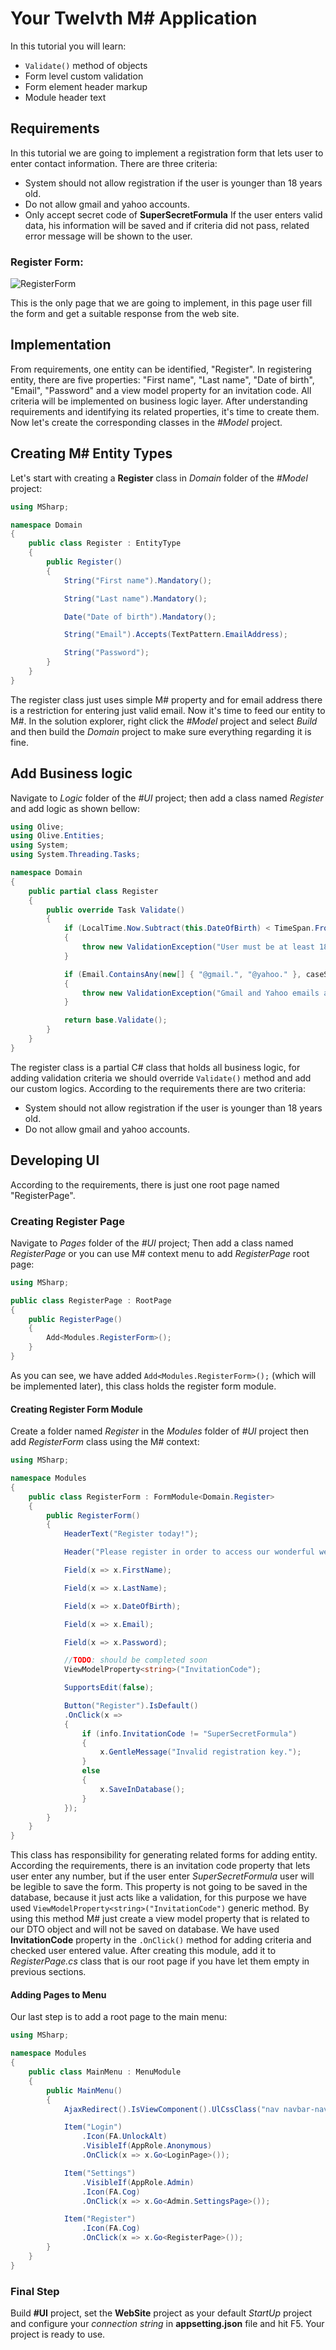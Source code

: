 # Your Twelvth M# Application
In this tutorial you will learn:

- `Validate()` method of objects
- Form level custom validation
- Form element header markup
- Module header text

## Requirements
In this tutorial we are going to implement a registration form that lets user to enter contact information. There are three criteria:
- System should not allow registration if the user is younger than 18 years old.
- Do not allow gmail and yahoo accounts.
- Only accept secret code of **SuperSecretFormula**
If the user enters valid data, his information will be saved and if criteria did not pass, related error message will be shown to the user.

### Register Form:
![RegisterForm](RegisterForm.PNG "RegisterForm")

This is the only page that we are going to implement, in this page user fill the form and get a suitable response from the web site.

## Implementation
From requirements, one entity can be identified, "Register". In registering entity, there are five properties: "First name", "Last name", "Date of birth", "Email", "Password" and a view model property for an invitation code. All criteria will be implemented on business logic layer.
After understanding requirements and identifying its related properties, it's time to create them. Now let's create the corresponding classes in the *#Model* project.

## Creating M# Entity Types
Let's start with creating a **Register** class in *Domain* folder of the *#Model* project:

```C#
using MSharp;

namespace Domain
{
    public class Register : EntityType
    {
        public Register()
        {
            String("First name").Mandatory();

            String("Last name").Mandatory();

            Date("Date of birth").Mandatory();

            String("Email").Accepts(TextPattern.EmailAddress);

            String("Password");
        }
    }
}
```
The register class just uses simple M# property and for email address there is a restriction for entering just valid email.
Now it's time to feed our entity to M#. In the solution explorer, right click the *#Model* project and select *Build* and then build the *Domain* project to make sure everything regarding it is fine.

## Add Business logic
Navigate to *Logic* folder of the *#UI* project; then add a class named *Register* and add logic as shown bellow:
```C#
using Olive;
using Olive.Entities;
using System;
using System.Threading.Tasks;

namespace Domain
{
    public partial class Register
    {
        public override Task Validate()
        {
            if (LocalTime.Now.Subtract(this.DateOfBirth) < TimeSpan.FromDays(365 * 18))
            {
                throw new ValidationException("User must be at least 18 years old to register.");
            }

            if (Email.ContainsAny(new[] { "@gmail.", "@yahoo." }, caseSensitive: false))
            {
                throw new ValidationException("Gmail and Yahoo emails are not accepted.");
            }

            return base.Validate();
        }
    }
}
```
The register class is a partial C# class that holds all business logic, for adding validation criteria we should override `Validate()` method and add our custom logics. According to the requirements there are two criteria:
- System should not allow registration if the user is younger than 18 years old.
- Do not allow gmail and yahoo accounts.

## Developing UI
According to the requirements, there is just one root page named "RegisterPage".

### Creating Register Page
Navigate to *Pages* folder of the *#UI* project; Then add a class named *RegisterPage* or you can use M# context menu to add *RegisterPage* root page:

```C#
using MSharp;

public class RegisterPage : RootPage
{
    public RegisterPage()
    {
        Add<Modules.RegisterForm>();
    }
}
```
As you can see, we have added `Add<Modules.RegisterForm>();` (which will be implemented later), this class holds the register form module.

#### Creating Register Form Module
Create a folder named *Register* in the *Modules* folder of *#UI* project then add *RegisterForm* class using the M# context:

```C#
using MSharp;

namespace Modules
{
    public class RegisterForm : FormModule<Domain.Register>
    {
        public RegisterForm()
        {
            HeaderText("Register today!");

            Header("Please register in order to access our wonderful website.");

            Field(x => x.FirstName);

            Field(x => x.LastName);

            Field(x => x.DateOfBirth);

            Field(x => x.Email);

            Field(x => x.Password);

            //TODO: should be completed soon
            ViewModelProperty<string>("InvitationCode");

            SupportsEdit(false);

            Button("Register").IsDefault()
            .OnClick(x =>
            {
                if (info.InvitationCode != "SuperSecretFormula")
                {
                    x.GentleMessage("Invalid registration key.");
                }
                else
                {
                    x.SaveInDatabase();
                }
            });
        }
    }
}
```
This class has responsibility for generating related forms for adding entity. According the requirements, there is an invitation code property that lets user enter any number, but if the user enter *SuperSecretFormula* user will be legible to save the form. This property is not going to be saved in the database, because it just acts like a validation, for this purpose we have used `ViewModelProperty<string>("InvitationCode")` generic method. By using this method M# just create a view model property that is related to our DTO object and will not be saved on database. We have used **InvitationCode** property in the `.OnClick()` method for adding criteria and checked user entered value. After creating this module, add it to *RegisterPage.cs* class that is our root page if you have let them empty in previous sections.

#### Adding Pages to Menu
Our last step is to add a root page to the main menu:

```C#
using MSharp;

namespace Modules
{
    public class MainMenu : MenuModule
    {
        public MainMenu()
        {
            AjaxRedirect().IsViewComponent().UlCssClass("nav navbar-nav dropped-submenu");

            Item("Login")
                .Icon(FA.UnlockAlt)
                .VisibleIf(AppRole.Anonymous)
                .OnClick(x => x.Go<LoginPage>());

            Item("Settings")
                .VisibleIf(AppRole.Admin)
                .Icon(FA.Cog)
                .OnClick(x => x.Go<Admin.SettingsPage>());

            Item("Register")
                .Icon(FA.Cog)
                .OnClick(x => x.Go<RegisterPage>());
        }
    }
}
```

### Final Step
Build **#UI** project, set the **WebSite** project as your default *StartUp* project and configure your *connection string* in **appsetting.json** file and hit F5. Your project is ready to use.
